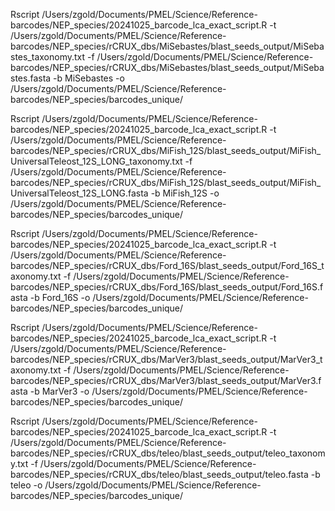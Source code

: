 Rscript /Users/zgold/Documents/PMEL/Science/Reference-barcodes/NEP_species/20241025_barcode_lca_exact_script.R -t /Users/zgold/Documents/PMEL/Science/Reference-barcodes/NEP_species/rCRUX_dbs/MiSebastes/blast_seeds_output/MiSebastes_taxonomy.txt -f /Users/zgold/Documents/PMEL/Science/Reference-barcodes/NEP_species/rCRUX_dbs/MiSebastes/blast_seeds_output/MiSebastes.fasta -b MiSebastes -o /Users/zgold/Documents/PMEL/Science/Reference-barcodes/NEP_species/barcodes_unique/

Rscript /Users/zgold/Documents/PMEL/Science/Reference-barcodes/NEP_species/20241025_barcode_lca_exact_script.R -t /Users/zgold/Documents/PMEL/Science/Reference-barcodes/NEP_species/rCRUX_dbs/MiFish_12S/blast_seeds_output/MiFish_UniversalTeleost_12S_LONG_taxonomy.txt -f /Users/zgold/Documents/PMEL/Science/Reference-barcodes/NEP_species/rCRUX_dbs/MiFish_12S/blast_seeds_output/MiFish_UniversalTeleost_12S_LONG.fasta -b MiFish_12S -o /Users/zgold/Documents/PMEL/Science/Reference-barcodes/NEP_species/barcodes_unique/

Rscript /Users/zgold/Documents/PMEL/Science/Reference-barcodes/NEP_species/20241025_barcode_lca_exact_script.R -t /Users/zgold/Documents/PMEL/Science/Reference-barcodes/NEP_species/rCRUX_dbs/Ford_16S/blast_seeds_output/Ford_16S_taxonomy.txt -f /Users/zgold/Documents/PMEL/Science/Reference-barcodes/NEP_species/rCRUX_dbs/Ford_16S/blast_seeds_output/Ford_16S.fasta -b Ford_16S -o /Users/zgold/Documents/PMEL/Science/Reference-barcodes/NEP_species/barcodes_unique/

Rscript /Users/zgold/Documents/PMEL/Science/Reference-barcodes/NEP_species/20241025_barcode_lca_exact_script.R -t /Users/zgold/Documents/PMEL/Science/Reference-barcodes/NEP_species/rCRUX_dbs/MarVer3/blast_seeds_output/MarVer3_taxonomy.txt -f /Users/zgold/Documents/PMEL/Science/Reference-barcodes/NEP_species/rCRUX_dbs/MarVer3/blast_seeds_output/MarVer3.fasta -b MarVer3 -o /Users/zgold/Documents/PMEL/Science/Reference-barcodes/NEP_species/barcodes_unique/

Rscript /Users/zgold/Documents/PMEL/Science/Reference-barcodes/NEP_species/20241025_barcode_lca_exact_script.R -t /Users/zgold/Documents/PMEL/Science/Reference-barcodes/NEP_species/rCRUX_dbs/teleo/blast_seeds_output/teleo_taxonomy.txt -f /Users/zgold/Documents/PMEL/Science/Reference-barcodes/NEP_species/rCRUX_dbs/teleo/blast_seeds_output/teleo.fasta -b teleo -o /Users/zgold/Documents/PMEL/Science/Reference-barcodes/NEP_species/barcodes_unique/
